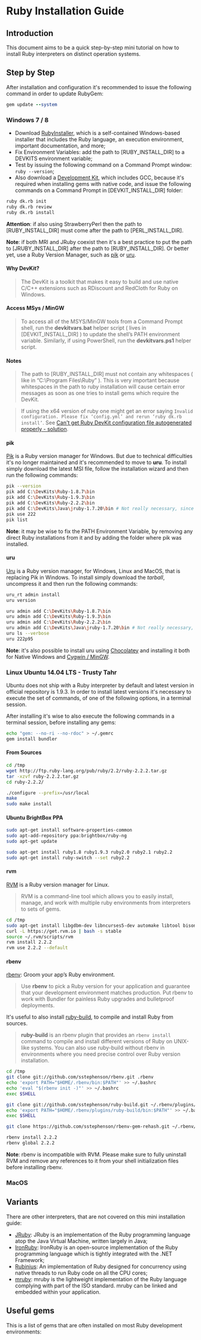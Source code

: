 # Ruby Installation Guide

## Introduction

This document aims to be a quick step-by-step mini tutorial on how to install Ruby interpreters on distinct operation systems.

## Step by Step

After installation and configuration it's recommended to issue the following command in order to update RubyGem:

```ruby
gem update --system
```

### Windows 7 / 8

- Download [RubyInstaller](http://rubyinstaller.org/downloads/), which is a self-contained Windows-based installer that includes the Ruby language, an execution environment, important documentation, and more;
- Fix Environment Variables: add the path to [RUBY_INSTALL_DIR] to a DEVKITS environment variable;
- Test by issuing the following command on a Command Prompt window:<br/>```ruby --version```;
- Also download a [Development Kit](https://github.com/oneclick/rubyinstaller/wiki/Development-Kit), which includes GCC, because it's required when installing gems with native code, and issue the following commands on a Command Prompt in [DEVKIT_INSTALL_DIR] folder:

```bash
ruby dk.rb init
ruby dk.rb review
ruby dk.rb install
```

**Attention**: if also using StrawberryPerl then the path to [RUBY_INSTALL_DIR] must come after the path to [PERL_INSTALL_DIR].

**Note**: if both MRI and JRuby coexist then it's a best practice to put the path to [JRUBY_INSTALL_DIR] after the path to [RUBY_INSTALL_DIR]. Or better yet, use a Ruby Version Manager, such as [pik](https://github.com/vertiginous/pik) or [uru](https://bitbucket.org/jonforums/uru).

#### Why DevKit?

> The DevKit is a toolkit that makes it easy to build and use native C/C++ extensions such as RDiscount and RedCloth for Ruby on Windows.

#### Access MSys / MinGW

> To access all of the MSYS/MinGW tools from a Command Prompt shell, run the **devkitvars.bat** helper script ( lives in [DEVKIT_INSTALL_DIR] ) to update the shell’s PATH environment variable. Similarly, if using PowerShell, run the **devkitvars.ps1** helper script.

#### Notes

> The path to [RUBY_INSTALL_DIR] must not contain any whitespaces ( like in “C:\Program Files\Ruby” ). This is very important because whitespaces in the path to ruby installation will cause certain error messages as soon as one tries to install gems which require the DevKit.

> If using the x64 version of ruby one might get an error saying `Invalid configuration. Please fix ‘config.yml’ and rerun ‘ruby dk.rb install’`. See [Can't get Ruby DevKit configuration file autogenerated properly - solution](http://stackoverflow.com/a/17148987).

#### pik

[Pik](https://github.com/vertiginous/pik) is a Ruby version manager for Windows. But due to technical difficulties it's no longer maintained and it's recommended to move to **uru**. To install simply download the latest MSI file, follow the installation wizard and then run the following commands:

```bash
pik --version
pik add C:\DevKits\Ruby-1.8.7\bin
pik add C:\DevKits\Ruby-1.9.3\bin
pik add C:\DevKits\Ruby-2.2.2\bin
pik add C:\DevKits\Java\jruby-1.7.20\bin # Not really necessary, since jruby != ruby.
pik use 222
pik list
```

**Note**: it may be wise to fix the PATH Environment Variable, by removing any direct Ruby installations from it and by adding the folder where pik was installed.

#### uru

[Uru](https://bitbucket.org/jonforums/uru) is a Ruby version manager, for Windows, Linux and MacOS, that is replacing Pik in Windows. To install simply download the _tarball_, uncompress it and then run the following commands:

```bash
uru_rt admin install
uru version

uru admin add C:\DevKits\Ruby-1.8.7\bin
uru admin add C:\DevKits\Ruby-1.9.3\bin
uru admin add C:\DevKits\Ruby-2.2.2\bin
uru admin add C:\DevKits\Java\jruby-1.7.20\bin # Not really necessary, since jruby != ruby.
uru ls --verbose
uru 222p95
```

**Note**: it's also possible to install uru using [Chocolatey](https://bitbucket.org/jonforums/uru/wiki/Chocolatey) and installing it both for Native Windows and [Cygwin / MinGW](https://bitbucket.org/jonforums/uru/wiki/BashOnWindows).

### Linux Ubuntu 14.04 LTS - Trusty Tahr

Ubuntu does not ship with a Ruby interpreter by default and latest version in official repository is 1.9.3. In order to install latest versions it's necessary to execute the set of commands, of one of the following options, in a terminal session.

After installing it's wise to also execute the following commands in a terminal session, before installing any gems:

```bash
echo "gem: --no-ri --no-rdoc" > ~/.gemrc
gem install bundler
```

#### From Sources

```bash
cd /tmp
wget http://ftp.ruby-lang.org/pub/ruby/2.2/ruby-2.2.2.tar.gz
tar -xzvf ruby-2.2.2.tar.gz
cd ruby-2.2.2/

./configure --prefix=/usr/local
make
sudo make install
```

#### Ubuntu BrightBox PPA

```bash
sudo apt-get install software-properties-common
sudo apt-add-repository ppa:brightbox/ruby-ng
sudo apt-get update

sudo apt-get install ruby1.8 ruby1.9.3 ruby2.0 ruby2.1 ruby2.2
sudo apt-get install ruby-switch --set ruby2.2
```

#### rvm

[RVM](https://rvm.io/) is a Ruby version manager for Linux.

> RVM is a command-line tool which allows you to easily install, manage, and work with multiple ruby environments from interpreters to sets of gems.

```bash
cd /tmp
sudo apt-get install libgdbm-dev libncurses5-dev automake libtool bison libffi-dev
curl -L https://get.rvm.io | bash -s stable
source ~/.rvm/scripts/rvm
rvm install 2.2.2
rvm use 2.2.2 --default
```

#### rbenv

[rbenv](https://github.com/sstephenson/rbenv): Groom your app’s Ruby environment.

> Use **rbenv** to pick a Ruby version for your application and guarantee that your development environment matches production. Put rbenv to work with Bundler for painless Ruby upgrades and bulletproof deployments.

It's useful to also install [ruby-build](https://github.com/sstephenson/ruby-build), to compile and install Ruby from sources.

> **ruby-build** is an rbenv plugin that provides an ```rbenv install``` command to compile and install different versions of Ruby on UNIX-like systems. You can also use ruby-build without rbenv in environments where you need precise control over Ruby version installation.

```bash
cd /tmp
git clone git://github.com/sstephenson/rbenv.git .rbenv
echo 'export PATH="$HOME/.rbenv/bin:$PATH"' >> ~/.bashrc
echo 'eval "$(rbenv init -)"' >> ~/.bashrc
exec $SHELL

git clone git://github.com/sstephenson/ruby-build.git ~/.rbenv/plugins/ruby-build
echo 'export PATH="$HOME/.rbenv/plugins/ruby-build/bin:$PATH"' >> ~/.bashrc
exec $SHELL

git clone https://github.com/sstephenson/rbenv-gem-rehash.git ~/.rbenv/plugins/rbenv-gem-rehash

rbenv install 2.2.2
rbenv global 2.2.2
```

**Note**: rbenv is incompatible with RVM. Please make sure to fully uninstall RVM and remove any references to it from your shell initialization files before installing rbenv.

### MacOS

## Variants

There are other interpreters, that are not covered on this mini installation guide:

- [JRuby](http://jruby.org/): JRuby is an implementation of the Ruby programming language atop the Java Virtual Machine, written largely in Java;
- [IronRuby](http://ironruby.net/): IronRuby is an open-source implementation of the Ruby programming language which is tightly integrated with the .NET Framework;
- [Rubinius](http://rubini.us/): An implementation of Ruby designed for concurrency using native threads to run Ruby code on all the CPU cores;
- [mruby](http://www.mruby.org/): mruby is the lightweight implementation of the Ruby language complying with part of the ISO standard. mruby can be linked and embedded within your application.

## Useful gems

This is a list of gems that are often installed on most Ruby development environments:
